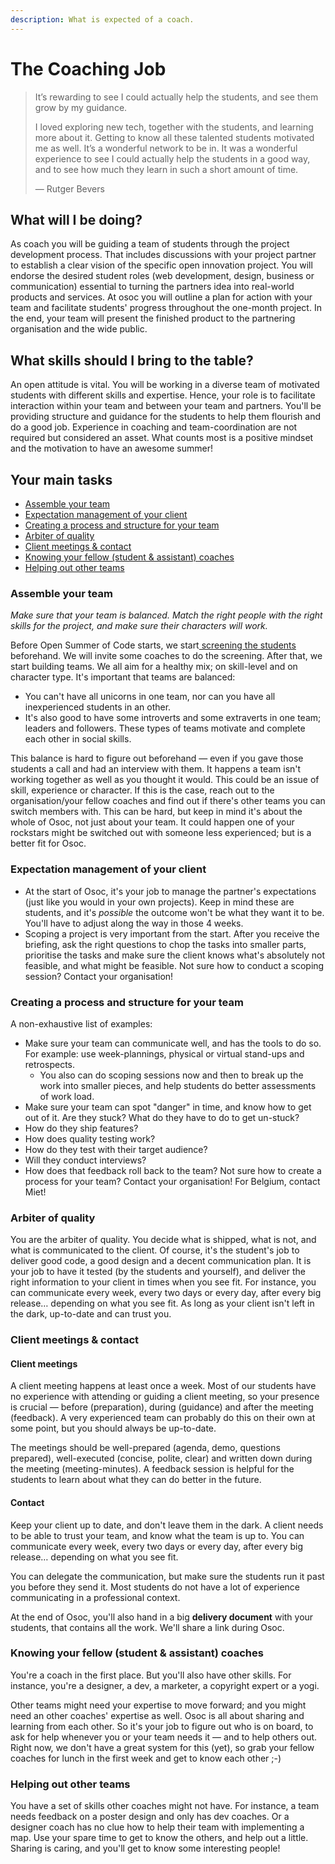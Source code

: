 ```yaml
---
description: What is expected of a coach.
---
```


# The Coaching Job

> It’s rewarding to see I could actually help the students, and see them grow by my guidance.  
>   
> I loved exploring new tech, together with the students, and learning more about it. Getting to know all these talented students motivated me as well. It’s a wonderful network to be in. It was a wonderful experience to see I could actually help the students in a good way, and to see how much they learn in such a short amount of time.  
>   
> — Rutger Bevers

## What will I be doing?

As coach you will be guiding a team of students through the project development process. That includes discussions with your project partner to establish a clear vision of the specific open innovation project. You will endorse the desired student roles \(web development, design, business or communication\) essential to turning the partners idea into real-world products and services. At osoc you will outline a plan for action with your team and facilitate students' progress throughout the one-month project. In the end, your team will present the finished product to the partnering organisation and the wide public.

## What skills should I bring to the table?

An open attitude is vital. You will be working in a diverse team of motivated students with different skills and expertise. Hence, your role is to facilitate interaction within your team and between your team and partners. You'll be providing structure and guidance for the students to help them flourish and do a good job. Experience in coaching and team-coordination are not required but considered an asset. What counts most is a positive mindset and the motivation to have an awesome summer!

## Your main tasks

* [Assemble your team](the-job.md#assemble-your-team)
* [Expectation management of your client](the-job.md#expectation-management-of-your-client)
* [Creating a process and structure for your team](the-job.md#creating-a-process-and-structure-for-your-team)
* [Arbiter of quality](the-job.md#arbiter-of-quality)
* [Client meetings & contact](the-job.md#client-meetings-and-contact)
* [Knowing your fellow \(student & assistant\) coaches](the-job.md#knowing-your-fellow-student-and-assistant-coaches)
* [Helping out other teams](the-job.md#helping-out-other-teams)

### Assemble your team

_Make sure that your team is balanced. Match the right people with the right skills for the project, and make sure their characters will work._

Before Open Summer of Code starts, we start[ screening the students](screening-students.md) beforehand. We will invite some coaches to do the screening. After that, we start building teams. We all aim for a healthy mix; on skill-level and on character type. It's important that teams are balanced:

* You can't have all unicorns in one team, nor can you have all inexperienced students in an other.
* It's also good to have some introverts and some extraverts in one team; leaders and followers. These types of teams motivate and complete each other in social skills.

This balance is hard to figure out beforehand — even if you gave those students a call and had an interview with them. It happens a team isn't working together as well as you thought it would. This could be an issue of skill, experience or character. If this is the case, reach out to the organisation/your fellow coaches and find out if there's other teams you can switch members with. This can be hard, but keep in mind it's about the whole of Osoc, not just about your team. It could happen one of your rockstars might be switched out with someone less experienced; but is a better fit for Osoc.

### Expectation management of your client

* At the start of Osoc, it's your job to manage the partner's expectations \(just like you would in your own projects\). Keep in mind these are students, and it's _possible_ the outcome won't be what they want it to be. You'll have to adjust along the way in those 4 weeks.
* Scoping a project is very important from the start. After you receive the briefing, ask the right questions to chop the tasks into smaller parts, prioritise the tasks and make sure the client knows what's absolutely not feasible, and what might be feasible. Not sure how to conduct a scoping session? Contact your organisation!

### Creating a process and structure for your team

A non-exhaustive list of examples:

* Make sure your team can communicate well, and has the tools to do so. For example: use week-plannings, physical or virtual stand-ups and retrospects. 
  * You also can do scoping sessions now and then to break up the work into smaller pieces, and help students do better assessments of work load.
* Make sure your team can spot "danger" in time, and know how to get out of it. Are they stuck? What do they have to do to get un-stuck?
* How do they ship features?
* How does quality testing work?
* How do they test with their target audience?
* Will they conduct interviews?
* How does that feedback roll back to the team?  Not sure how to create a process for your team? Contact your organisation! For Belgium, contact Miet!

### Arbiter of quality

You are the arbiter of quality. You decide what is shipped, what is not, and what is communicated to the client. Of course, it's the student's job to deliver good code, a good design and a decent communication plan. It is your job to have it tested \(by the students and yourself\), and deliver the right information to your client in times when you see fit. For instance, you can communicate every week, every two days or every day, after every big release… depending on what you see fit. As long as your client isn't left in the dark, up-to-date and can trust you.

### Client meetings & contact

#### Client meetings

A client meeting happens at least once a week. Most of our students have no experience with attending or guiding a client meeting, so your presence is crucial — before \(preparation\), during \(guidance\) and after the meeting \(feedback\). A very experienced team can probably do this on their own at some point, but you should always be up-to-date.

The meetings should be well-prepared \(agenda, demo, questions prepared\), well-executed \(concise, polite, clear\) and written down during the meeting \(meeting-minutes\). A feedback session is helpful for the students to learn about what they can do better in the future.

#### Contact

Keep your client up to date, and don't leave them in the dark. A client needs to be able to trust your team, and know what the team is up to. You can communicate every week, every two days or every day, after every big release… depending on what you see fit. 

You can delegate the communication, but make sure the students run it past you before they send it. Most students do not have a lot of experience communicating in a professional context.

At the end of Osoc, you'll also hand in a big **delivery document** with your students, that contains all the work. We'll share a link during Osoc.

### Knowing your fellow \(student & assistant\) coaches

You're a coach in the first place. But you'll also have other skills. For instance, you're a designer, a dev, a marketer, a copyright expert or a yogi.

Other teams might need your expertise to move forward; and you might need an other coaches' expertise as well. Osoc is all about sharing and learning from each other. So it's your job to figure out who is on board, to ask for help whenever you or your team needs it — and to help others out. Right now, we don't have a great system for this \(yet\), so grab your fellow coaches for lunch in the first week and get to know each other ;-\)

### Helping out other teams

You have a set of skills other coaches might not have. For instance, a team needs feedback on a poster design and only has dev coaches. Or a designer coach has no clue how to help their team with implementing a map. Use your spare time to get to know the others, and help out a little. Sharing is caring, and you'll get to know some interesting people!

